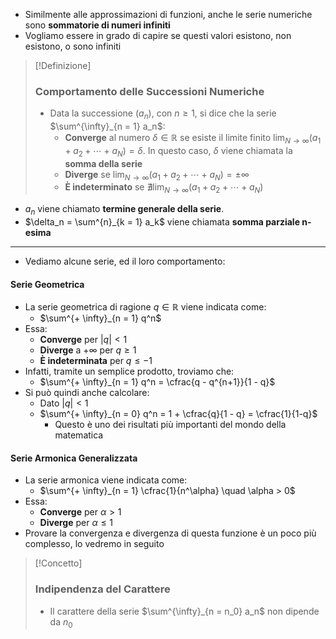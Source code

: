 + Similmente alle approssimazioni di funzioni, anche le serie numeriche sono **sommatorie di numeri infiniti**
+ Vogliamo essere in grado di capire se questi valori esistono, non esistono, o sono infiniti

> [!Definizione]
>  ### Comportamento delle Successioni Numeriche
>   + Data la successione  $(a_n)$, con $n \geq 1$, si dice che la serie $\sum^{\infty}_{n = 1} a_n$:
> 	  + **Converge** al numero $\delta \in \mathbb{R}$ se esiste il limite finito $\lim_{N \to \infty} (a_1 + a_2 + \cdots + a_N) = \delta$. In questo caso, $\delta$ viene chiamata la **somma della serie**
> 	  + **Diverge** se $\lim_{N \to \infty} (a_1 + a_2 + \cdots + a_N) = \pm \infty$
> 	  + **È indeterminato** se $\nexists \lim_{N \to \infty} (a_1 + a_2 + \cdots + a_N)$

 + $a_n$ viene chiamato **termine generale della serie**.
 + $\delta_n = \sum^{n}_{k = 1} a_k$ viene chiamata **somma parziale n-esima**
---
+ Vediamo alcune serie, ed il loro comportamento:
#### Serie Geometrica
+ La serie geometrica di ragione $q \in \mathbb{R}$ viene indicata come:
	+ $\sum^{+ \infty}_{n = 1} q^n$
+ Essa:
	+ **Converge** per $|q| < 1$
	+ **Diverge** a $+ \infty$ per $q \geq 1$ 
	+ **È indeterminata** per $q \leq -1$ 
+ Infatti, tramite un semplice prodotto, troviamo che:
	+ $\sum^{+ \infty}_{n = 1} q^n = \cfrac{q - q^{n+1}}{1 - q}$
+ Si può quindi anche calcolare:
	+ Dato $|q| < 1$
	+ $\sum^{+ \infty}_{n = 0} q^n = 1 + \cfrac{q}{1 - q} = \cfrac{1}{1-q}$
		+ Questo è uno dei risultati più importanti del mondo della matematica
#### Serie Armonica Generalizzata 
+ La serie armonica viene indicata come:
	+ $\sum^{+ \infty}_{n = 1} \cfrac{1}{n^\alpha} \quad \alpha > 0$
+ Essa:
	+ **Converge** per $\alpha > 1$
	+ **Diverge**  per $\alpha \leq 1$ 
+ Provare la convergenza e divergenza di questa funzione è un poco più complesso, lo vedremo in seguito

>[!Concetto]
> ### Indipendenza del Carattere
> + Il carattere della serie $\sum^{\infty}_{n = n_0} a_n$ non dipende da $n_0$


